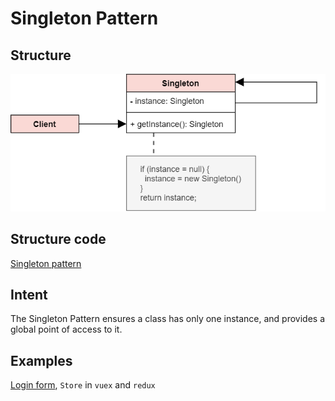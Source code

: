 # Singleton Pattern

## Structure
![Singleton](../../pics/singleton.png)

## Structure code
[Singleton pattern](./singleton.ts)

## Intent
The Singleton Pattern ensures a class has only one instance, and provides a global point of access to it.

## Examples
[Login form](./examples/loginForm.html), `Store` in `vuex` and `redux`


